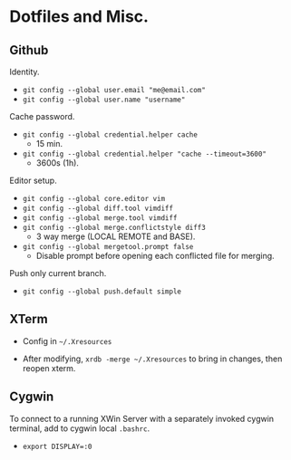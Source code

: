 Dotfiles and Misc.
==================

Github
------

Identity.
- `git config --global user.email "me@email.com"`
- `git config --global user.name "username"`

Cache password.
- `git config --global credential.helper cache`
	- 15 min.
- `git config --global credential.helper "cache --timeout=3600"`
	- 3600s (1h).

Editor setup.
- `git config --global core.editor vim`
- `git config --global diff.tool vimdiff`
- `git config --global merge.tool vimdiff`
- `git config --global merge.conflictstyle diff3`
	- 3 way merge (LOCAL REMOTE and BASE).
- `git config --global mergetool.prompt false`
	- Disable prompt before opening each conflicted file for merging.

Push only current branch.
- `git config --global push.default simple`

XTerm
-----

- Config in `~/.Xresources`

- After modifying, `xrdb -merge ~/.Xresources` to bring in changes, then reopen xterm.

Cygwin
------

To connect to a running XWin Server with a separately invoked cygwin terminal, add to cygwin local
`.bashrc`.

- `export DISPLAY=:0`
